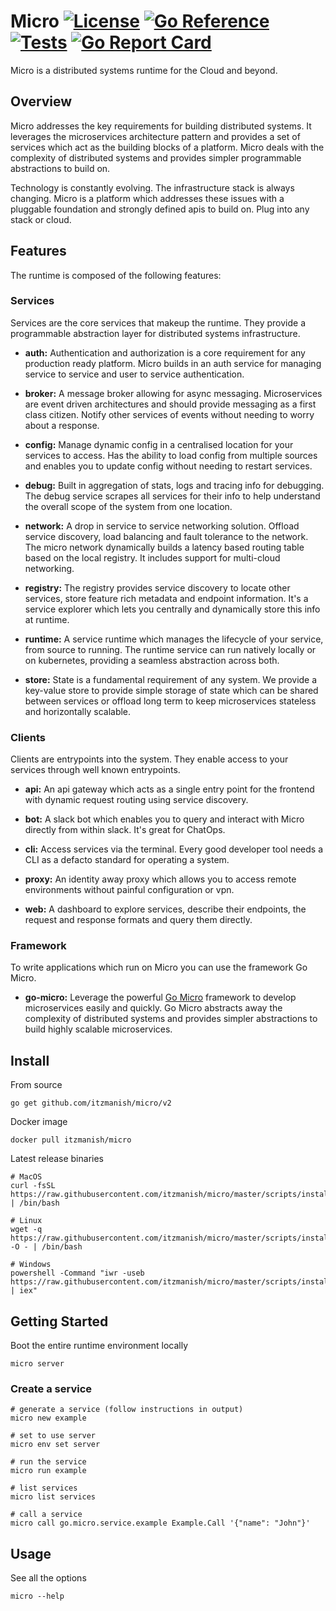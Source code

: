 # Micro [![License](https://img.shields.io/:license-apache-blue.svg)](https://opensource.org/licenses/Apache-2.0) [![Go Reference](https://pkg.go.dev/badge/github.com/itzmanish/micro/v2.svg)](https://pkg.go.dev/github.com/itzmanish/micro/v2) [![Tests](https://github.com/itzmanish/micro/actions/workflows/tests.yml/badge.svg?branch=master)](https://github.com/itzmanish/micro/actions/workflows/tests.yml) [![Go Report Card](https://goreportcard.com/badge/github.com/itzmanish/micro)](https://goreportcard.com/report/github.com/itzmanish/micro)

Micro is a distributed systems runtime for the Cloud and beyond.

## Overview

Micro addresses the key requirements for building distributed systems. It leverages the microservices
architecture pattern and provides a set of services which act as the building blocks of a platform. Micro deals
with the complexity of distributed systems and provides simpler programmable abstractions to build on.

Technology is constantly evolving. The infrastructure stack is always changing. Micro is a platform which
addresses these issues with a pluggable foundation and strongly defined apis to build on. Plug into any stack or cloud.

## Features

The runtime is composed of the following features:

### Services

Services are the core services that makeup the runtime. They provide a programmable abstraction layer for distributed systems infrastructure.

- **auth:** Authentication and authorization is a core requirement for any production ready platform. Micro builds in an auth service
  for managing service to service and user to service authentication.

- **broker:** A message broker allowing for async messaging. Microservices are event driven architectures and should provide messaging as a first
  class citizen. Notify other services of events without needing to worry about a response.

- **config:** Manage dynamic config in a centralised location for your services to access. Has the ability to load config from multiple
  sources and enables you to update config without needing to restart services.

- **debug:** Built in aggregation of stats, logs and tracing info for debugging. The debug service scrapes all services for their info to
  help understand the overall scope of the system from one location.

- **network:** A drop in service to service networking solution. Offload service discovery, load balancing and fault tolerance to the network.
  The micro network dynamically builds a latency based routing table based on the local registry. It includes support for multi-cloud networking.

- **registry:** The registry provides service discovery to locate other services, store feature rich metadata and endpoint information. It's a
  service explorer which lets you centrally and dynamically store this info at runtime.

- **runtime:** A service runtime which manages the lifecycle of your service, from source to running. The runtime service can run natively locally
  or on kubernetes, providing a seamless abstraction across both.

- **store:** State is a fundamental requirement of any system. We provide a key-value store to provide simple storage of state which can be shared
  between services or offload long term to keep microservices stateless and horizontally scalable.

### Clients

Clients are entrypoints into the system. They enable access to your services through well known entrypoints.

- **api:** An api gateway which acts as a single entry point for the frontend with dynamic request routing using service discovery.

- **bot:** A slack bot which enables you to query and interact with Micro directly from within slack. It's great for ChatOps.

- **cli:** Access services via the terminal. Every good developer tool needs a CLI as a defacto standard for operating a system.

- **proxy:** An identity away proxy which allows you to access remote environments without painful configuration or vpn.

- **web:** A dashboard to explore services, describe their endpoints, the request and response formats and
  query them directly.

### Framework

To write applications which run on Micro you can use the framework Go Micro.

- **go-micro:** Leverage the powerful [Go Micro](https://github.com/itzmanish/go-micro) framework to develop microservices easily and quickly.
  Go Micro abstracts away the complexity of distributed systems and provides simpler abstractions to build highly scalable microservices.

## Install

From source

```
go get github.com/itzmanish/micro/v2
```

Docker image

```
docker pull itzmanish/micro
```

Latest release binaries

```
# MacOS
curl -fsSL https://raw.githubusercontent.com/itzmanish/micro/master/scripts/install.sh | /bin/bash

# Linux
wget -q  https://raw.githubusercontent.com/itzmanish/micro/master/scripts/install.sh -O - | /bin/bash

# Windows
powershell -Command "iwr -useb https://raw.githubusercontent.com/itzmanish/micro/master/scripts/install.ps1 | iex"
```

## Getting Started

Boot the entire runtime environment locally

```
micro server
```

### Create a service

```
# generate a service (follow instructions in output)
micro new example

# set to use server
micro env set server

# run the service
micro run example

# list services
micro list services

# call a service
micro call go.micro.service.example Example.Call '{"name": "John"}'
```

## Usage

See all the options

```
micro --help
```
